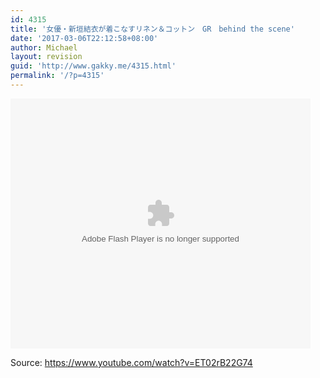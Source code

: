 ```yaml
---
id: 4315
title: '女優・新垣結衣が着こなすリネン＆コットン　GR　behind the scene'
date: '2017-03-06T22:12:58+08:00'
author: Michael
layout: revision
guid: 'http://www.gakky.me/4315.html'
permalink: '/?p=4315'
---
```


<embed height="400" src="http://www.tudou.com/v/qUyr-8mr2Ww/&bid=05&rpid=51229674&resourceId=51229674_05_05_99/v.swf" type="application/x-shockwave-flash" width="480"></embed>

Source: <https://www.youtube.com/watch?v=ET02rB22G74>